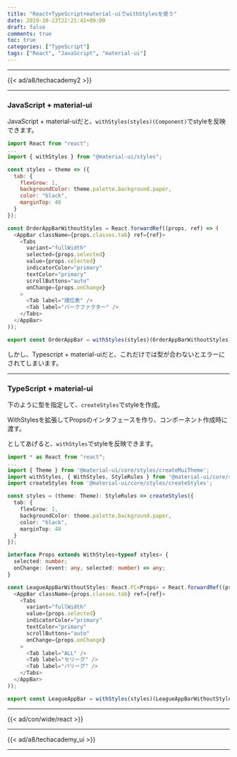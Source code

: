 ```yaml
---
title: "React+TypeScript+material-uiでwithStylesを使う"
date: 2019-10-23T22:21:41+09:00
draft: false
comments: true
toc: true
categories: ["TypeScript"]
tags: ["React", "JavaScript", "material-ui"]
---
```


<!--more-->

---

{{< ad/a8/techacademy2 >}}

---

### JavaScript + material-ui

JavaScript + material-uiだと、`withStyles(styles)(Component)`でstyleを反映できます。

```js
import React from "react";
...
import { withStyles } from "@material-ui/styles";

const styles = theme => ({
  tab: {
    flexGrow: 1,
    backgroundColor: theme.palette.background.paper,
    color: "black",
    marginTop: 48
  }
});

const OrderAppBarWithoutStyles = React.forwardRef((props, ref) => (
  <AppBar className={props.classes.tab} ref={ref}>
    <Tabs
      variant="fullWidth"
      selected={props.selected}
      value={props.selected}
      indicatorColor="primary"
      textColor="primary"
      scrollButtons="auto"
      onChange={props.onChange}
    >
      <Tab label="順位表" />
      <Tab label="パークファクター" />
    </Tabs>
  </AppBar>
));

export const OrderAppBar = withStyles(styles)(OrderAppBarWithoutStyles);
```

しかし、Typescript + material-uiだと、これだけでは型が合わないとエラーにされてしまいます。

---

### TypeScript + material-ui

下のように型を指定して、`createStyles`でstyleを作成。

WithStylesを拡張してPropsのインタフェースを作り、コンポーネント作成時に渡す。

としてあげると、`withStyles`でstyleを反映できます。

```ts
import * as React from "react";
...
import { Theme } from '@material-ui/core/styles/createMuiTheme';
import withStyles, { WithStyles, StyleRules } from '@material-ui/core/styles/withStyles';
import createStyles from '@material-ui/core/styles/createStyles';

const styles = (theme: Theme): StyleRules => createStyles({
  tab: {
    flexGrow: 1,
    backgroundColor: theme.palette.background.paper,
    color: "black",
    marginTop: 48
  }
});

interface Props extends WithStyles<typeof styles> {
  selected: number;
  onChange: (event: any, selected: number) => any;
}

const LeagueAppBarWithoutStyles: React.FC<Props> = React.forwardRef((props, ref) => (
  <AppBar className={props.classes.tab} ref={ref}>
    <Tabs
      variant="fullWidth"
      value={props.selected}
      indicatorColor="primary"
      textColor="primary"
      scrollButtons="auto"
      onChange={props.onChange}
    >
      <Tab label="ALL" />
      <Tab label="セリーグ" />
      <Tab label="パリーグ" />
    </Tabs>
  </AppBar>
));

export const LeagueAppBar = withStyles(styles)(LeagueAppBarWithoutStyles);

```

---

{{< ad/con/wide/react >}}

---

{{< ad/a8/techacademy_ui >}}

---
